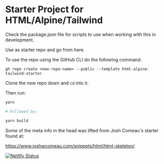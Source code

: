 # Starter Project for HTML/Alpine/Tailwind

Check the package.json file for scripts to use when working with this in development.

Use as starter repo and go from here.

To use the repo using the GitHub CLI do the following command:

`gh repo create <new-repo-name> --public --template html-alpine-tailwind-starter`

Clone the new repo down and `cd` into it.

Then run:

```bash
yarn

# Followed by:

yarn build

```

Some of the meta info in the head was lifted from Josh Comeau's starter found at:

https://www.joshwcomeau.com/snippets/html/html-skeleton/

[![Netlify Status](https://api.netlify.com/api/v1/badges/4b71345e-4f30-4b89-9106-0c12531807e2/deploy-status)](https://app.netlify.com/sites/html-alpine-tailwind-starter/deploys)
